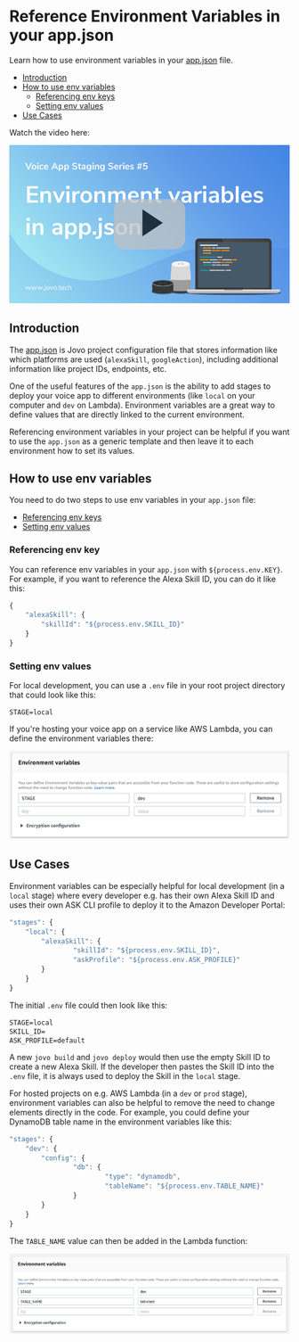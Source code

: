 # Reference Environment Variables in your app.json

Learn how to use environment variables in your [app.json](../03_app-configuration/app-json.md '../app-json') file.

* [Introduction](#introduction)
* [How to use env variables](#how-to-use-env-variables)
   * [Referencing env keys](#referencing-env-keys)
   * [Setting env values](#setting-env-values)
* [Use Cases](#use-cases)


Watch the video here:

[![Video: Use DynamoDB to Store User Data in your Voice Apps](../img/video-env-variables.jpg "youtube-video")](https://www.youtube.com/watch?v=F_xaDXSuDGs)

## Introduction

The [app.json](../03_app-configuration/app-json.md '../app-json') is Jovo project configuration file that stores information like which platforms are used (`alexaSkill`, `googleAction`), including additional information like project IDs, endpoints, etc.

One of the useful features of the `app.json` is the ability to add stages to deploy your voice app to different environments (like `local` on your computer and `dev` on Lambda). Environment variables are a great way to define values that are directly linked to the current environment. 

Referencing environment variables in your project can be helpful if you want to use the `app.json` as a generic template and then leave it to each environment how to set its values.

## How to use env variables

You need to do two steps to use env variables in your `app.json` file:

* [Referencing env keys](#referencing-env-keys)
* [Setting env values](#setting-env-values)

### Referencing env key

You can reference env variables in your `app.json` with `${process.env.KEY}`. For example, if you want to reference the Alexa Skill ID, you can do it like this:

```javascript
{
    "alexaSkill": {
        "skillId": "${process.env.SKILL_ID}"
    }
}
```

### Setting env values

For local development, you can use a `.env` file in your root project directory that could look like this:

```
STAGE=local
```

If you're hosting your voice app on a service like AWS Lambda, you can define the environment variables there:

![Staging environment variable in AWS Lambda](../img/staging-env-lambda.png "How to set the stage variable in Lambda")

## Use Cases

Environment variables can be especially helpful for local development (in a `local` stage) where every developer e.g. has their own Alexa Skill ID and uses their own ASK CLI profile to deploy it to the Amazon Developer Portal:

```javascript
"stages": {
    "local": {
        "alexaSkill": {
                "skillId": "${process.env.SKILL_ID}",
                "askProfile": "${process.env.ASK_PROFILE}"
        }
    }
}
```
The initial `.env` file could then look like this:

```
STAGE=local
SKILL_ID=
ASK_PROFILE=default
```

A new `jovo build` and `jovo deploy` would then use the empty Skill ID to create a new Alexa Skill. If the developer then pastes the Skill ID into the `.env` file, it is always used to deploy the Skill in the `local` stage.

For hosted projects on e.g. AWS Lambda (in a `dev` or `prod` stage), environment variables can also be helpful to remove the need to change elements directly in the code. For example, you could define your DynamoDB table name in the environment variables like this:

```javascript
"stages": {
    "dev": {
        "config": {
                "db": {
                        "type": "dynamodb",
                        "tableName": "${process.env.TABLE_NAME}"
                }
        }
    }
}
```

The `TABLE_NAME` value can then be added in the Lambda function:

![Environment variables in AWS Lambda](../img/lambda-env-table.jpg "Environment variables in AWS Lambda")
